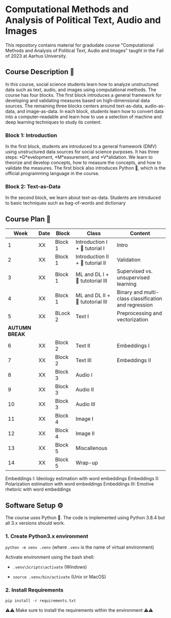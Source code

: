 # Computational Methods and Analysis of Political Text, Audio and Images
This repository contains material for gradudate course "Computational Methods and Analysis of Political Text, Audio and Images" taught in the Fall of 2023 at Aarhus University.


<h2 align="left" id="description">Course Description 📅</h2>
In this course, social science students learn how to analyze unstructured data such as text, audio, and images using computational methods. The course has four blocks. The first block introduces a general framework for developing and validating measures based on high-dimensional data sources. The remaining three blocks centers around text-as-data, audio-as-data, and image-as-data. In each block, students learn how to convert data into a computer-readable and learn how to use a selection of machine and deep learning techniques to study its content. 


<h3 align="left" id="block1">Block 1: Introduction</h3>
In the first block, students are introduced to a general framework (DMV) using unstructured data sources for social science purposes. It has three steps: *D*evelopment, *M*easurement, and *V*alidation. We learn to theorize and develop concepts, how to measure the concepts, and how to validate the measures. The first block also introduces Python 🐍, which is the official programming language in the course. 

<h3 align="left" id="block2">Block 2: Text-as-Data</h3>
In the second block, we learn about text-as-data. Students are introduced to basic techniques such as bag-of-words and dictionary


<h2 align="left" id="description">Course Plan 📅</h2>



| Week  | Date | Block  | Class | Content | 
|---|----|---|---|---|
| 1  |  XX  | Block 1  | Introduction I + 🐍 tutorial I | Intro |
| 2  |  XX  | Block 1  | Introduction II + 🐍 tutorial II | Validation |  
| 3  |  XX  | Block 1  |ML and DL I + 🐍 tutotorial III | Supervised vs. unsupervised learning |  
| 4  |  XX  | Block 1  |ML and DL II + 🐍 tutotorial III | Binary and multi-class classification and regression |  
| 5  |  XX  | BLock 2  | Text I | Preprocessing and vectorization|  
| **AUTUMN BREAK**  |  |   |  |  
| 6  |  XX  | Block 2 | Text II | Embeddings I |  
| 7  |  XX  | Block 2 | Text III | Embeddings II |  
| 8  |  XX  | Block 3 | Audio I | |  
| 9  |  XX  | Block 3 | Audio II | |  
| 10  |  XX  | Block 3  | Audio III | |  
| 11  |  XX  | Block 4  | Image I | |  
| 12 |  XX  |   Block 4  | Image II | |  
| 13  |  XX  |  Block 5  | Miscallenous | |  
| 14  |  XX  |   Block 5  | Wrap-up | |  



Embeddings I: Ideology estimation with word embeddings
Embeddings II: Polarization estimation with word embeddings
Embeddings III: Emotive rhetoric with word embeddings



<h2 align="left" id="setup">Software Setup ⚙️</h2>
The course uses Python 🐍. The code is implemented using Python 3.8.4 but all 3.x versions should work.

### 1. Create Python3.x environment

`python -m venv .venv` (where `.venv` is the name of virtual environment)

Activate environment using the bash shell:

* `.venv\Scripts\activate` (Windows)

*  `source .venv/bin/activate` (Unix or MacOS)


### 2. Install Requirements

`pip install -r requirements.txt`

⚠️⚠️ Make sure to install the requirements within the environment ⚠️⚠️



